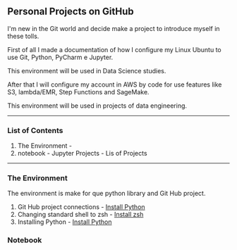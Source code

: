 ## Personal Projects on GitHub

I'm new in the Git world and decide make a project to introduce myself in these tolls.

First of all I made a documentation of how I configure my Linux Ubuntu to use Git, Python, PyCharm e Jupyter.

This environment will be used in Data Science studies.

After that I will configure my account in AWS by code for use features like S3, lambda/EMR, Step Functions and SageMake.

This environment will be used in projects of data engineering.
 

***
### List of Contents 

1. The Environment - 
2. notebook - Jupyter Projects - Lis of Projects



***
### The Environment 

The environment is make for que python library and Git Hub project.

1. Git Hub project connections - [Install Python](docs/Git-Hub-Project-Connections.md)
2. Changing standard shell to zsh - [Install zsh](docs/Changing-standard-shell-zsh.md)
3. Installing Python - [Install Python](docs/Install-Python.md)




### Notebook




